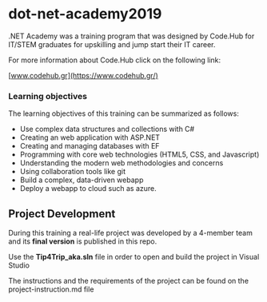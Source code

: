 # dot-net-academy2019

.NET Academy was a training program that was designed by Code.Hub for IT/STEM graduates for upskilling and jump start their IT career.

For more information about Code.Hub click on the following link:

[www.codehub.gr](https://www.codehub.gr/)

### Learning objectives
The learning objectives of this training can be summarized as follows:
- Use complex data structures and collections with C#
- Creating an web application with ASP.NET
- Creating and managing databases with EF
- Programming with core web technologies (HTML5, CSS, and Javascript)
- Understanding the modern web methodologies and concerns
- Using collaboration tools like git
- Build a complex, data-driven webapp
- Deploy a webapp to cloud such as azure.

## Project Development
During this training a real-life project was developed by a 4-member team and its **final version** is published in this repo.

Use the **Tip4Trip_aka.sln** file in order to open and build the project in Visual Studio

The instructions and the requirements of the project can be found on the project-instruction.md file
